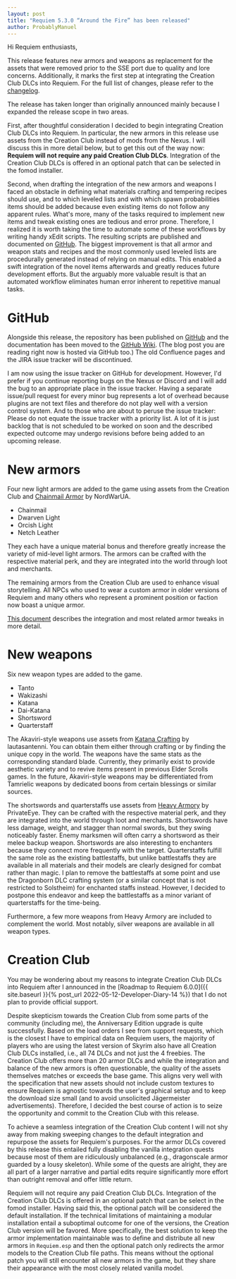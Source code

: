 ```yaml
---
layout: post
title: "Requiem 5.3.0 “Around the Fire” has been released"
author: ProbablyManuel
---
```

Hi Requiem enthusiasts,

This release features new armors and weapons as replacement for the assets that were removed prior to the SSE port due to quality and lore concerns. Additionally, it marks the first step at integrating the Creation Club DLCs into Requiem. For the full list of changes, please refer to the [changelog]({{site.github.repository_url}}/blob/main/components/documentation/src/Changelog.md#requiem-530---around-the-fire).

The release has taken longer than originally announced mainly because I expanded the release scope in two areas.

First, after thoughtful consideration I decided to begin integrating Creation Club DLCs into Requiem. In particular, the new armors in this release use assets from the Creation Club instead of mods from the Nexus. I will discuss this in more detail below, but to get this out of the way now: **Requiem will not require any paid Creation Club DLCs**. Integration of the Creation Club DLCs is offered in an optional patch that can be selected in the fomod installer.

Second, when drafting the integration of the new armors and weapons I faced an obstacle in defining what materials crafting and tempering recipes should use, and to which leveled lists and with which spawn probabilities items should be added because even existing items do not follow any apparent rules. What's more, many of the tasks required to implement new items and tweak existing ones are tedious and error prone. Therefore, I realized it is worth taking the time to automate some of these workflows by writing handy xEdit scripts. The resulting scripts are published and documented on [GitHub]({{site.github.repository_url}}/tree/main/tools/xEdit%20Scripts#readme). The biggest improvement is that all armor and weapon stats and recipes and the most commonly used leveled lists are procedurally generated instead of relying on manual edits. This enabled a swift integration of the novel items afterwards and greatly reduces future development efforts. But the arguably more valuable result is that an automated workflow eliminates human error inherent to repetitive manual tasks.

# GitHub

Alongside this release, the repository has been published on [GitHub]({{site.github.repository_url}}) and the documentation has been moved to the [GitHub Wiki]({{site.github.repository_url}}/wiki). (The blog post you are reading right now is hosted via GitHub too.) The old Confluence pages and the JIRA issue tracker will be discontinued.

I am now using the issue tracker on GitHub for development. However, I'd prefer if you continue reporting bugs on the Nexus or Discord and I will add the bug to an appropriate place in the issue tracker. Having a separate issue/pull request for every minor bug represents a lot of overhead because plugins are not text files and therefore do not play well with a version control system. And to those who are about to peruse the issue tracker: Please do not equate the issue tracker with a priority list. A lot of it is just backlog that is not scheduled to be worked on soon and the described expected outcome may undergo revisions before being added to an upcoming release.

# New armors

Four new light armors are added to the game using assets from the Creation Club and [Chainmail Armor](https://www.nexusmods.com/skyrimspecialedition/mods/27340) by NordWarUA.

* Chainmail
* Dwarven Light
* Orcish Light
* Netch Leather

They each have a unique material bonus and therefore greatly increase the variety of mid-level light armors. The armors can be crafted with the respective material perk, and they are integrated into the world through loot and merchants.

The remaining armors from the Creation Club are used to enhance visual storytelling. All NPCs who used to wear a custom armor in older versions of Requiem and many others who represent a prominent position or faction now boast a unique armor.

[This document]({{site.github.repository_url}}/blob/main/tools/Notes/Creation%20Club.pdf) describes the integration and most related armor tweaks in more detail.

# New weapons

Six new weapon types are added to the game.

* Tanto
* Wakizashi
* Katana
* Dai-Katana
* Shortsword
* Quarterstaff

The Akaviri-style weapons use assets from [Katana Crafting](https://www.nexusmods.com/skyrimspecialedition/mods/5306) by lautasantenni. You can obtain them either through crafting or by finding the unique copy in the world. The weapons have the same stats as the corresponding standard blade. Currently, they primarily exist to provide aesthetic variety and to revive items present in previous Elder Scrolls games. In the future, Akaviri-style weapons may be differentiated from Tamrielic weapons by dedicated boons from certain blessings or similar sources.

The shortswords and quarterstaffs use assets from [Heavy Armory](https://www.nexusmods.com/skyrimspecialedition/mods/6308) by PrivateEye. They can be crafted with the respective material perk, and they are integrated into the world through loot and merchants.
Shortswords have less damage, weight, and stagger than normal swords, but they swing noticeably faster. Enemy marksmen will often carry a shortsword as their melee backup weapon. Shortswords are also interesting to enchanters because they connect more frequently with the target.
Quarterstaffs fulfill the same role as the existing battlestaffs, but unlike battlestaffs they are available in all materials and their models are clearly designed for combat rather than magic. I plan to remove the battlestaffs at some point and use the Dragonborn DLC crafting system (or a similar concept that is not restricted to Solstheim) for enchanted staffs instead. However, I decided to postpone this endeavor and keep the battlestaffs as a minor variant of quarterstaffs for the time-being.

Furthermore, a few more weapons from Heavy Armory are included to complement the world. Most notably, silver weapons are available in all weapon types.

# Creation Club

You may be wondering about my reasons to integrate Creation Club DLCs into Requiem after I announced in the [Roadmap to Requiem 6.0.0]({{ site.baseurl }}{% post_url 2022-05-12-Developer-Diary-14 %}) that I do not plan to provide official support. 

Despite skepticism towards the Creation Club from some parts of the community (including me), the Anniversary Edition upgrade is quite successfully. Based on the load orders I see from support requests, which is the closest I have to empirical data on Requiem users, the majority of players who are using the latest version of Skyrim also have all Creation Club DLCs installed, i.e., all 74 DLCs and not just the 4 freebies. The Creation Club offers more than 20 armor DLCs and while the integration and balance of the new armors is often questionable, the quality of the assets themselves matches or exceeds the base game. This aligns very well with the specification that new assets should not include custom textures to ensure Requiem is agnostic towards the user's graphical setup and to keep the download size small (and to avoid unsolicited Jägermeister advertisements). Therefore, I decided the best course of action is to seize the opportunity and commit to the Creation Club with this release.

To achieve a seamless integration of the Creation Club content I will not shy away from making sweeping changes to the default integration and repurpose the assets for Requiem's purposes. For the armor DLCs covered by this release this entailed fully disabling the vanilla integration quests because most of them are ridiculously unbalanced (e.g., dragonscale armor guarded by a lousy skeleton). While some of the quests are alright, they are all part of a larger narrative and partial edits require significantly more effort than outright removal and offer little return.

Requiem will not require any paid Creation Club DLCs. Integration of the Creation Club DLCs is offered in an optional patch that can be select in the fomod installer. Having said this, the optional patch will be considered the default installation. If the technical limitations of maintaining a modular installation entail a suboptimal outcome for one of the versions, the Creation Club version will be favored. More specifically, the best solution to keep the armor implementation maintainable was to define and distribute all new armors in `Requiem.esp` and then the optional patch only redirects the armor models to the Creation Club file paths. This means without the optional patch you will still encounter all new armors in the game, but they share their appearance with the most closely related vanilla model.
